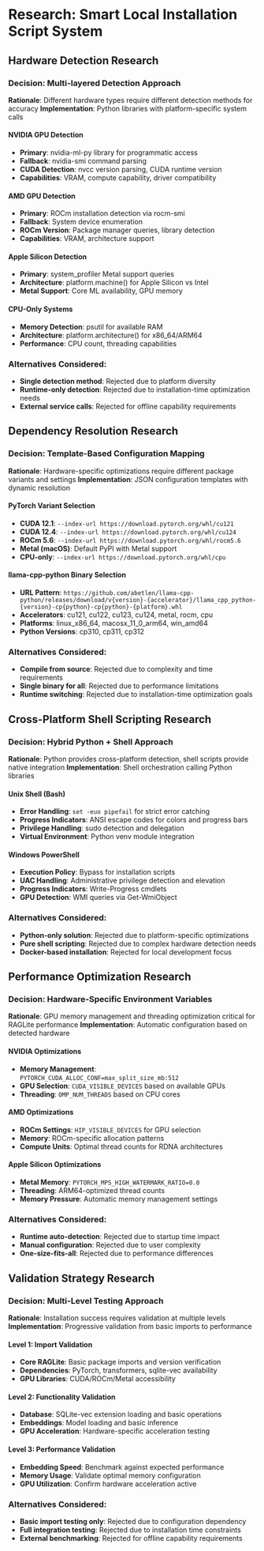 # Research: Smart Local Installation Script System

## Hardware Detection Research

### Decision: Multi-layered Detection Approach
**Rationale**: Different hardware types require different detection methods for accuracy
**Implementation**: Python libraries with platform-specific system calls

#### NVIDIA GPU Detection
- **Primary**: nvidia-ml-py library for programmatic access
- **Fallback**: nvidia-smi command parsing
- **CUDA Detection**: nvcc version parsing, CUDA runtime version
- **Capabilities**: VRAM, compute capability, driver compatibility

#### AMD GPU Detection  
- **Primary**: ROCm installation detection via rocm-smi
- **Fallback**: System device enumeration
- **ROCm Version**: Package manager queries, library detection
- **Capabilities**: VRAM, architecture support

#### Apple Silicon Detection
- **Primary**: system_profiler Metal support queries
- **Architecture**: platform.machine() for Apple Silicon vs Intel
- **Metal Support**: Core ML availability, GPU memory

#### CPU-Only Systems
- **Memory Detection**: psutil for available RAM
- **Architecture**: platform.architecture() for x86_64/ARM64
- **Performance**: CPU count, threading capabilities

### Alternatives Considered:
- **Single detection method**: Rejected due to platform diversity
- **Runtime-only detection**: Rejected due to installation-time optimization needs
- **External service calls**: Rejected for offline capability requirements

## Dependency Resolution Research

### Decision: Template-Based Configuration Mapping
**Rationale**: Hardware-specific optimizations require different package variants and settings
**Implementation**: JSON configuration templates with dynamic resolution

#### PyTorch Variant Selection
- **CUDA 12.1**: `--index-url https://download.pytorch.org/whl/cu121`
- **CUDA 12.4**: `--index-url https://download.pytorch.org/whl/cu124`  
- **ROCm 5.6**: `--index-url https://download.pytorch.org/whl/rocm5.6`
- **Metal (macOS)**: Default PyPI with Metal support
- **CPU-only**: `--index-url https://download.pytorch.org/whl/cpu`

#### llama-cpp-python Binary Selection
- **URL Pattern**: `https://github.com/abetlen/llama-cpp-python/releases/download/v{version}-{accelerator}/llama_cpp_python-{version}-cp{python}-cp{python}-{platform}.whl`
- **Accelerators**: cu121, cu122, cu123, cu124, metal, rocm, cpu
- **Platforms**: linux_x86_64, macosx_11_0_arm64, win_amd64
- **Python Versions**: cp310, cp311, cp312

### Alternatives Considered:
- **Compile from source**: Rejected due to complexity and time requirements
- **Single binary for all**: Rejected due to performance limitations
- **Runtime switching**: Rejected due to installation-time optimization goals

## Cross-Platform Shell Scripting Research

### Decision: Hybrid Python + Shell Approach
**Rationale**: Python provides cross-platform detection, shell scripts provide native integration
**Implementation**: Shell orchestration calling Python libraries

#### Unix Shell (Bash)
- **Error Handling**: `set -euo pipefail` for strict error catching
- **Progress Indicators**: ANSI escape codes for colors and progress bars
- **Privilege Handling**: sudo detection and delegation
- **Virtual Environment**: Python venv module integration

#### Windows PowerShell
- **Execution Policy**: Bypass for installation scripts
- **UAC Handling**: Administrative privilege detection and elevation
- **Progress Indicators**: Write-Progress cmdlets
- **GPU Detection**: WMI queries via Get-WmiObject

### Alternatives Considered:
- **Python-only solution**: Rejected due to platform-specific optimizations
- **Pure shell scripting**: Rejected due to complex hardware detection needs
- **Docker-based installation**: Rejected for local development focus

## Performance Optimization Research

### Decision: Hardware-Specific Environment Variables
**Rationale**: GPU memory management and threading optimization critical for RAGLite performance
**Implementation**: Automatic configuration based on detected hardware

#### NVIDIA Optimizations
- **Memory Management**: `PYTORCH_CUDA_ALLOC_CONF=max_split_size_mb:512`
- **GPU Selection**: `CUDA_VISIBLE_DEVICES` based on available GPUs
- **Threading**: `OMP_NUM_THREADS` based on CPU cores

#### AMD Optimizations  
- **ROCm Settings**: `HIP_VISIBLE_DEVICES` for GPU selection
- **Memory**: ROCm-specific allocation patterns
- **Compute Units**: Optimal thread counts for RDNA architectures

#### Apple Silicon Optimizations
- **Metal Memory**: `PYTORCH_MPS_HIGH_WATERMARK_RATIO=0.0`
- **Threading**: ARM64-optimized thread counts
- **Memory Pressure**: Automatic memory management settings

### Alternatives Considered:
- **Runtime auto-detection**: Rejected due to startup time impact
- **Manual configuration**: Rejected due to user complexity
- **One-size-fits-all**: Rejected due to performance differences

## Validation Strategy Research

### Decision: Multi-Level Testing Approach
**Rationale**: Installation success requires validation at multiple levels
**Implementation**: Progressive validation from basic imports to performance

#### Level 1: Import Validation
- **Core RAGLite**: Basic package imports and version verification
- **Dependencies**: PyTorch, transformers, sqlite-vec availability
- **GPU Libraries**: CUDA/ROCm/Metal accessibility

#### Level 2: Functionality Validation
- **Database**: SQLite-vec extension loading and basic operations
- **Embeddings**: Model loading and basic inference
- **GPU Acceleration**: Hardware-specific acceleration testing

#### Level 3: Performance Validation
- **Embedding Speed**: Benchmark against expected performance
- **Memory Usage**: Validate optimal memory configuration
- **GPU Utilization**: Confirm hardware acceleration active

### Alternatives Considered:
- **Basic import testing only**: Rejected due to configuration dependency
- **Full integration testing**: Rejected due to installation time constraints
- **External benchmarking**: Rejected for offline capability requirements
